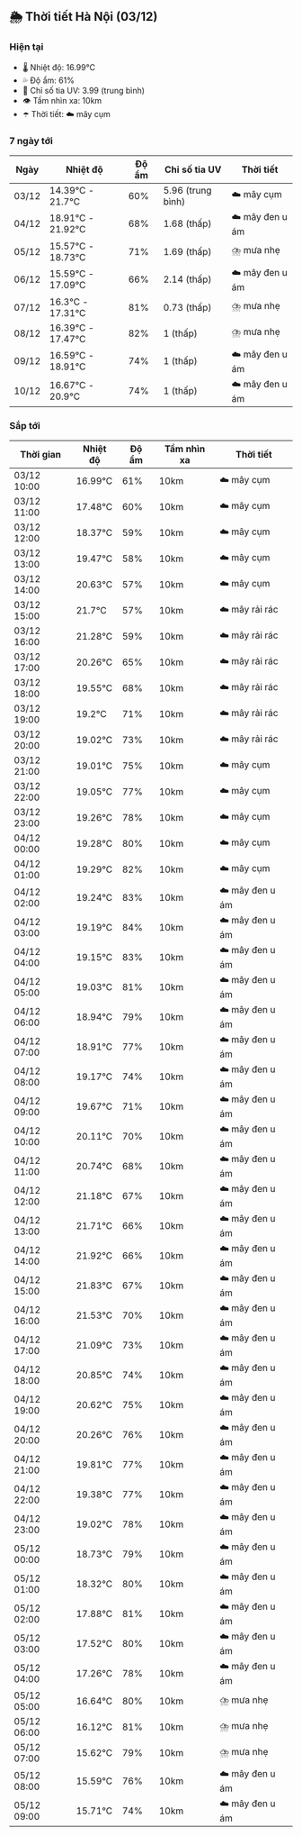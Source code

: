 ## 🌦️ Thời tiết Hà Nội (03/12)

### Hiện tại

- 🌡️ Nhiệt độ: 16.99℃
- 💦 Độ ẩm: 61%
- 🌟 Chỉ số tia UV: 3.99 (trung bình)
- 👁️ Tầm nhìn xa: 10km
- ☂️ Thời tiết: ☁️ mây cụm

### 7 ngày tới

| Ngày | Nhiệt độ | Độ ẩm | Chỉ số tia UV | Thời tiết |
| --- | --- | --- | --- | --- |
| 03/12 | 14.39℃ - 21.7℃ | 60% | 5.96 (trung bình) | ☁️ mây cụm |
| 04/12 | 18.91℃ - 21.92℃ | 68% | 1.68 (thấp) | ☁️ mây đen u ám |
| 05/12 | 15.57℃ - 18.73℃ | 71% | 1.69 (thấp) | ⛈️ mưa nhẹ |
| 06/12 | 15.59℃ - 17.09℃ | 66% | 2.14 (thấp) | ☁️ mây đen u ám |
| 07/12 | 16.3℃ - 17.31℃ | 81% | 0.73 (thấp) | ⛈️ mưa nhẹ |
| 08/12 | 16.39℃ - 17.47℃ | 82% | 1 (thấp) | ⛈️ mưa nhẹ |
| 09/12 | 16.59℃ - 18.91℃ | 74% | 1 (thấp) | ☁️ mây đen u ám |
| 10/12 | 16.67℃ - 20.9℃ | 74% | 1 (thấp) | ☁️ mây đen u ám |

### Sắp tới

| Thời gian | Nhiệt độ | Độ ẩm | Tầm nhìn xa | Thời tiết |
| --- | --- | --- | --- | --- |
| 03/12 10:00 | 16.99℃ | 61% | 10km | ☁️ mây cụm |
| 03/12 11:00 | 17.48℃ | 60% | 10km | ☁️ mây cụm |
| 03/12 12:00 | 18.37℃ | 59% | 10km | ☁️ mây cụm |
| 03/12 13:00 | 19.47℃ | 58% | 10km | ☁️ mây cụm |
| 03/12 14:00 | 20.63℃ | 57% | 10km | ☁️ mây cụm |
| 03/12 15:00 | 21.7℃ | 57% | 10km | ☁️ mây rải rác |
| 03/12 16:00 | 21.28℃ | 59% | 10km | ☁️ mây rải rác |
| 03/12 17:00 | 20.26℃ | 65% | 10km | ☁️ mây rải rác |
| 03/12 18:00 | 19.55℃ | 68% | 10km | ☁️ mây rải rác |
| 03/12 19:00 | 19.2℃ | 71% | 10km | ☁️ mây rải rác |
| 03/12 20:00 | 19.02℃ | 73% | 10km | ☁️ mây rải rác |
| 03/12 21:00 | 19.01℃ | 75% | 10km | ☁️ mây cụm |
| 03/12 22:00 | 19.05℃ | 77% | 10km | ☁️ mây cụm |
| 03/12 23:00 | 19.26℃ | 78% | 10km | ☁️ mây cụm |
| 04/12 00:00 | 19.28℃ | 80% | 10km | ☁️ mây cụm |
| 04/12 01:00 | 19.29℃ | 82% | 10km | ☁️ mây cụm |
| 04/12 02:00 | 19.24℃ | 83% | 10km | ☁️ mây đen u ám |
| 04/12 03:00 | 19.19℃ | 84% | 10km | ☁️ mây đen u ám |
| 04/12 04:00 | 19.15℃ | 83% | 10km | ☁️ mây đen u ám |
| 04/12 05:00 | 19.03℃ | 81% | 10km | ☁️ mây đen u ám |
| 04/12 06:00 | 18.94℃ | 79% | 10km | ☁️ mây đen u ám |
| 04/12 07:00 | 18.91℃ | 77% | 10km | ☁️ mây đen u ám |
| 04/12 08:00 | 19.17℃ | 74% | 10km | ☁️ mây đen u ám |
| 04/12 09:00 | 19.67℃ | 71% | 10km | ☁️ mây đen u ám |
| 04/12 10:00 | 20.11℃ | 70% | 10km | ☁️ mây đen u ám |
| 04/12 11:00 | 20.74℃ | 68% | 10km | ☁️ mây đen u ám |
| 04/12 12:00 | 21.18℃ | 67% | 10km | ☁️ mây đen u ám |
| 04/12 13:00 | 21.71℃ | 66% | 10km | ☁️ mây đen u ám |
| 04/12 14:00 | 21.92℃ | 66% | 10km | ☁️ mây đen u ám |
| 04/12 15:00 | 21.83℃ | 67% | 10km | ☁️ mây đen u ám |
| 04/12 16:00 | 21.53℃ | 70% | 10km | ☁️ mây đen u ám |
| 04/12 17:00 | 21.09℃ | 73% | 10km | ☁️ mây đen u ám |
| 04/12 18:00 | 20.85℃ | 74% | 10km | ☁️ mây đen u ám |
| 04/12 19:00 | 20.62℃ | 75% | 10km | ☁️ mây đen u ám |
| 04/12 20:00 | 20.26℃ | 76% | 10km | ☁️ mây đen u ám |
| 04/12 21:00 | 19.81℃ | 77% | 10km | ☁️ mây đen u ám |
| 04/12 22:00 | 19.38℃ | 77% | 10km | ☁️ mây đen u ám |
| 04/12 23:00 | 19.02℃ | 78% | 10km | ☁️ mây đen u ám |
| 05/12 00:00 | 18.73℃ | 79% | 10km | ☁️ mây đen u ám |
| 05/12 01:00 | 18.32℃ | 80% | 10km | ☁️ mây đen u ám |
| 05/12 02:00 | 17.88℃ | 81% | 10km | ☁️ mây đen u ám |
| 05/12 03:00 | 17.52℃ | 80% | 10km | ☁️ mây đen u ám |
| 05/12 04:00 | 17.26℃ | 78% | 10km | ☁️ mây đen u ám |
| 05/12 05:00 | 16.64℃ | 80% | 10km | ⛈️ mưa nhẹ |
| 05/12 06:00 | 16.12℃ | 81% | 10km | ⛈️ mưa nhẹ |
| 05/12 07:00 | 15.62℃ | 79% | 10km | ⛈️ mưa nhẹ |
| 05/12 08:00 | 15.59℃ | 76% | 10km | ☁️ mây đen u ám |
| 05/12 09:00 | 15.71℃ | 74% | 10km | ☁️ mây đen u ám |

